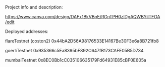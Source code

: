 Project info and description:

https://www.canva.com/design/DAFx1BkVBnE/RGnTPH0zIDgAQWBYilTFOA/edit

Deployed addresses:

flareTestnet (coston2)
0x44bA2D56A98176533E14167Be30F3e6a8B721fb8

goerliTestnet
0x935366c5Ea8395bF892C647fB173CAFE05B5D734

mumbaiTestnet
0x8EC0Bb1cC035106635179Fd64931E85cBF0E605a
